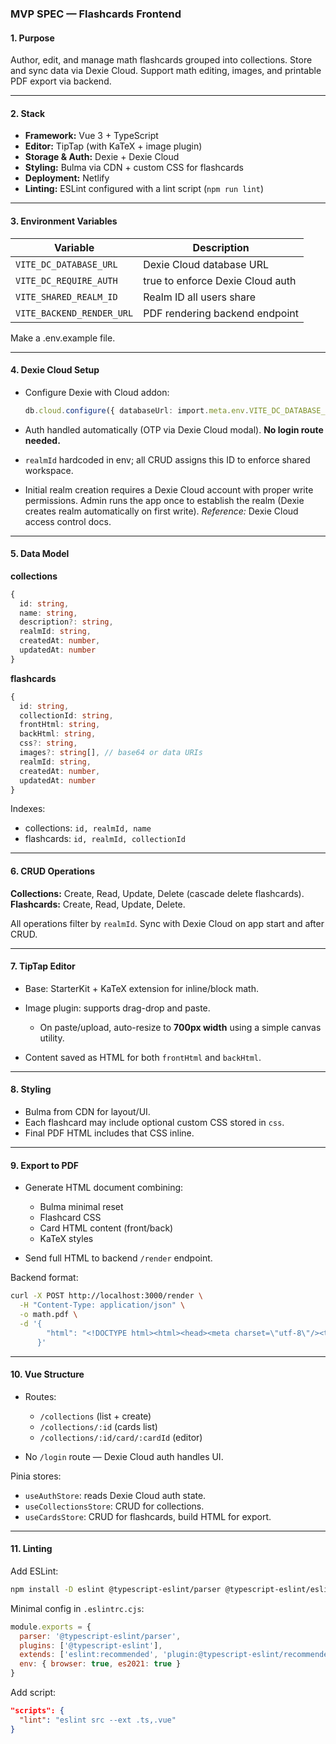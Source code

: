 ### MVP SPEC — Flashcards Frontend

#### 1. Purpose

Author, edit, and manage math flashcards grouped into collections. Store and sync data via Dexie Cloud. Support math editing, images, and printable PDF export via backend.

---

#### 2. Stack

* **Framework:** Vue 3 + TypeScript
* **Editor:** TipTap (with KaTeX + image plugin)
* **Storage & Auth:** Dexie + Dexie Cloud
* **Styling:** Bulma via CDN + custom CSS for flashcards
* **Deployment:** Netlify
* **Linting:** ESLint configured with a lint script (`npm run lint`)

---

#### 3. Environment Variables

| Variable                  | Description                      |
| ------------------------- | -------------------------------- |
| `VITE_DC_DATABASE_URL`    | Dexie Cloud database URL         |
| `VITE_DC_REQUIRE_AUTH`    | true to enforce Dexie Cloud auth |
| `VITE_SHARED_REALM_ID`    | Realm ID all users share         |
| `VITE_BACKEND_RENDER_URL` | PDF rendering backend endpoint   |

Make a .env.example file.

---

#### 4. Dexie Cloud Setup

* Configure Dexie with Cloud addon:

  ```ts
  db.cloud.configure({ databaseUrl: import.meta.env.VITE_DC_DATABASE_URL, requireAuth: true })
  ```
* Auth handled automatically (OTP via Dexie Cloud modal). **No login route needed.**
* `realmId` hardcoded in env; all CRUD assigns this ID to enforce shared workspace.
* Initial realm creation requires a Dexie Cloud account with proper write permissions. Admin runs the app once to establish the realm (Dexie creates realm automatically on first write).
  *Reference:* Dexie Cloud access control docs.

---

#### 5. Data Model

**collections**

```ts
{
  id: string,
  name: string,
  description?: string,
  realmId: string,
  createdAt: number,
  updatedAt: number
}
```

**flashcards**

```ts
{
  id: string,
  collectionId: string,
  frontHtml: string,
  backHtml: string,
  css?: string,
  images?: string[], // base64 or data URIs
  realmId: string,
  createdAt: number,
  updatedAt: number
}
```

Indexes:

* collections: `id, realmId, name`
* flashcards: `id, realmId, collectionId`

---

#### 6. CRUD Operations

**Collections:** Create, Read, Update, Delete (cascade delete flashcards).
**Flashcards:** Create, Read, Update, Delete.

All operations filter by `realmId`.
Sync with Dexie Cloud on app start and after CRUD.

---

#### 7. TipTap Editor

* Base: StarterKit + KaTeX extension for inline/block math.
* Image plugin: supports drag-drop and paste.

  * On paste/upload, auto-resize to **700px width** using a simple canvas utility.
* Content saved as HTML for both `frontHtml` and `backHtml`.

---

#### 8. Styling

* Bulma from CDN for layout/UI.
* Each flashcard may include optional custom CSS stored in `css`.
* Final PDF HTML includes that CSS inline.

---

#### 9. Export to PDF

* Generate HTML document combining:

  * Bulma minimal reset
  * Flashcard CSS
  * Card HTML content (front/back)
  * KaTeX styles
* Send full HTML to backend `/render` endpoint.

Backend format:

```bash
curl -X POST http://localhost:3000/render \
  -H "Content-Type: application/json" \
  -o math.pdf \
  -d '{
        "html": "<!DOCTYPE html><html><head><meta charset=\"utf-8\"/><title>Math Test</title><script src=\"https://cdn.jsdelivr.net/npm/mathjax@3/es5/tex-mml-chtml.js\" async></script></head><body><h1>Quadratic Formula</h1><p>When <em>a</em> \u2260 0:</p><p>\\(x = \\frac{-b \\pm \\sqrt{b^2 - 4ac}}{2a}\\)</p><p>Example: if a = 1, b = -3, c = 2, then roots are 1 and 2.</p></body></html>"
      }'
```


---

#### 10. Vue Structure

* Routes:

  * `/collections` (list + create)
  * `/collections/:id` (cards list)
  * `/collections/:id/card/:cardId` (editor)
* No `/login` route — Dexie Cloud auth handles UI.

Pinia stores:

* `useAuthStore`: reads Dexie Cloud auth state.
* `useCollectionsStore`: CRUD for collections.
* `useCardsStore`: CRUD for flashcards, build HTML for export.

---

#### 11. Linting

Add ESLint:

```bash
npm install -D eslint @typescript-eslint/parser @typescript-eslint/eslint-plugin
```

Minimal config in `.eslintrc.cjs`:

```js
module.exports = {
  parser: '@typescript-eslint/parser',
  plugins: ['@typescript-eslint'],
  extends: ['eslint:recommended', 'plugin:@typescript-eslint/recommended'],
  env: { browser: true, es2021: true }
}
```

Add script:

```json
"scripts": {
  "lint": "eslint src --ext .ts,.vue"
}
```
